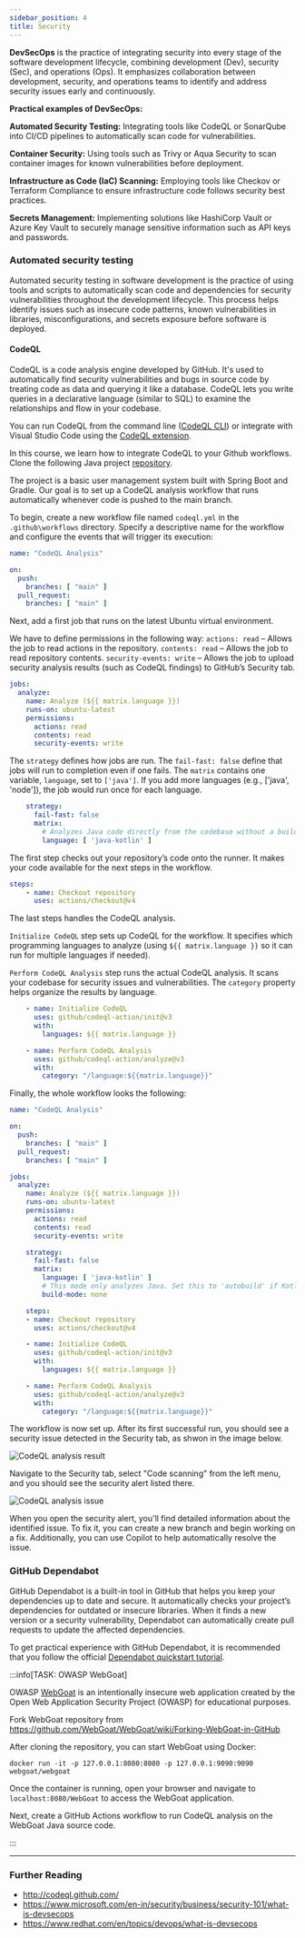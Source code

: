 ```yaml
---
sidebar_position: 4
title: Security
---
```


**DevSecOps** is the practice of integrating security into every stage of the software development lifecycle, combining development (Dev), security (Sec), and operations (Ops). It emphasizes collaboration between development, security, and operations teams to identify and address security issues early and continuously.

**Practical examples of DevSecOps:**

**Automated Security Testing:** Integrating tools like CodeQL or SonarQube into CI/CD pipelines to automatically scan code for vulnerabilities.

**Container Security:** Using tools such as Trivy or Aqua Security to scan container images for known vulnerabilities before deployment.

**Infrastructure as Code (IaC) Scanning:** Employing tools like Checkov or Terraform Compliance to ensure infrastructure code follows security best practices.

**Secrets Management:** Implementing solutions like HashiCorp Vault or Azure Key Vault to securely manage sensitive information such as API keys and passwords.

### Automated security testing

Automated security testing in software development is the practice of using tools and scripts to automatically scan code and dependencies for security vulnerabilities throughout the development lifecycle. This process helps identify issues such as insecure code patterns, known vulnerabilities in libraries, misconfigurations, and secrets exposure before software is deployed.

#### CodeQL

CodeQL is a code analysis engine developed by GitHub. It's used to automatically find security vulnerabilities and bugs in source code by treating code as data and querying it like a database. CodeQL lets you write queries in a declarative language (similar to SQL) to examine the relationships and flow in your codebase.

You can run CodeQL from the command line ([CodeQL CLI](https://docs.github.com/en/code-security/codeql-cli/getting-started-with-the-codeql-cli/about-the-codeql-cli)) or integrate with Visual Studio Code using the [CodeQL extension](https://marketplace.visualstudio.com/items?itemName=github.vscode-codeql).

In this course, we learn how to integrate CodeQL to your Github workflows. Clone the following Java project [repository](https://github.com/juhahinkula/codeql-demo.git).

The project is a basic user management system built with Spring Boot and Gradle. Our goal is to set up a CodeQL analysis workflow that runs automatically whenever code is pushed to the main branch.

To begin, create a new workflow file named `codeql.yml` in the `.github\workflows` directory. Specify a descriptive name for the workflow and configure the events that will trigger its execution:

```yaml
name: "CodeQL Analysis"

on:
  push:
    branches: [ "main" ]
  pull_request:
    branches: [ "main" ]
```
Next, add a first job that runs on the latest Ubuntu virtual environment. 

We have to define permissions in the following way:
`actions: read` – Allows the job to read actions in the repository.
`contents: read` – Allows the job to read repository contents.
`security-events: write` – Allows the job to upload security analysis results (such as CodeQL findings) to GitHub’s Security tab.

```yaml
jobs:
  analyze:
    name: Analyze (${{ matrix.language }})
    runs-on: ubuntu-latest
    permissions:
      actions: read
      contents: read
      security-events: write
```

The `strategy` defines how jobs are run. The `fail-fast: false` define that jobs will run to completion even if one fails. The `matrix` contains one variable, `language`, set to `['java']`. If you add more languages (e.g., ['java', 'node']), the job would run once for each language.

```yaml
    strategy:
      fail-fast: false
      matrix:
        # Analyzes Java code directly from the codebase without a build
        language: [ 'java-kotlin' ]  
```
The first step checks out your repository’s code onto the runner. It makes your code available for the next steps in the workflow.

```yaml
steps:
    - name: Checkout repository
      uses: actions/checkout@v4
```
The last steps handles the CodeQL analysis.

`Initialize CodeQL` step sets up CodeQL for the workflow. It specifies which programming languages to analyze (using `${{ matrix.language }}` so it can run for multiple languages if needed).

`Perform CodeQL Analysis` step runs the actual CodeQL analysis. It scans your codebase for security issues and vulnerabilities. The `category` property helps organize the results by language.


```yaml
    - name: Initialize CodeQL
      uses: github/codeql-action/init@v3
      with:
        languages: ${{ matrix.language }}

    - name: Perform CodeQL Analysis
      uses: github/codeql-action/analyze@v3
      with:
        category: "/language:${{matrix.language}}"
```

Finally, the whole workflow looks the following:

```yaml
name: "CodeQL Analysis"

on:
  push:
    branches: [ "main" ]
  pull_request:
    branches: [ "main" ]

jobs:
  analyze:
    name: Analyze (${{ matrix.language }})
    runs-on: ubuntu-latest
    permissions:
      actions: read
      contents: read
      security-events: write

    strategy:
      fail-fast: false
      matrix:
        language: [ 'java-kotlin' ]
        # This mode only analyzes Java. Set this to 'autobuild' if Kotlin
        build-mode: none 

    steps:
    - name: Checkout repository
      uses: actions/checkout@v4

    - name: Initialize CodeQL
      uses: github/codeql-action/init@v3
      with:
        languages: ${{ matrix.language }}

    - name: Perform CodeQL Analysis
      uses: github/codeql-action/analyze@v3
      with:
        category: "/language:${{matrix.language}}"
```
The workflow is now set up. After its first successful run, you should see a security issue detected in the Security tab, as shwon in the image below.

![CodeQL analysis result](./img/codeql_1.png)

Navigate to the Security tab, select "Code scanning" from the left menu, and you should see the security alert listed there.

![CodeQL analysis issue](./img/codeql_2.png)

When you open the security alert, you'll find detailed information about the identified issue. To fix it, you can create a new branch and begin working on a fix. Additionally, you can use Copilot to help automatically resolve the issue.

### GitHub Dependabot

GitHub Dependabot is a built-in tool in GitHub that helps you keep your dependencies up to date and secure. It automatically checks your project’s dependencies for outdated or insecure libraries. When it finds a new version or a security vulnerability, Dependabot can automatically create pull requests to update the affected dependencies.

To get practical experience with GitHub Dependabot, it is recommended that you follow the official [Dependabot quickstart tutorial](https://docs.github.com/en/code-security/getting-started/dependabot-quickstart-guide).

:::info[TASK: OWASP WebGoat]

OWASP [WebGoat](https://owasp.org/www-project-webgoat/) is an intentionally insecure web application created by the Open Web Application Security Project (OWASP) for educational purposes. 

Fork WebGoat repository from https://github.com/WebGoat/WebGoat/wiki/Forking-WebGoat-in-GitHub

After cloning the repository, you can start WebGoat using Docker:

```
docker run -it -p 127.0.0.1:8080:8080 -p 127.0.0.1:9090:9090 webgoat/webgoat
```

Once the container is running, open your browser and navigate to `localhost:8080/WebGoat` to access the WebGoat application.

Next, create a GitHub Actions workflow to run CodeQL analysis on the WebGoat Java source code.

:::

---
### Further Reading
- http://codeql.github.com/
- https://www.microsoft.com/en-in/security/business/security-101/what-is-devsecops
- https://www.redhat.com/en/topics/devops/what-is-devsecops
